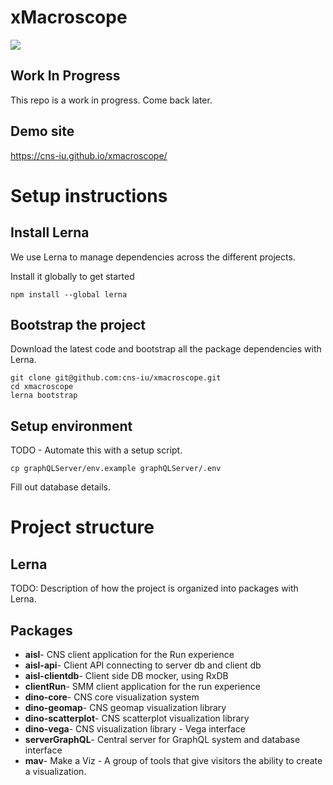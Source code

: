 # xMacroscope

<a href="https://app.zenhub.com/workspace/o/cns-iu/xmacroscope"><img src="https://raw.githubusercontent.com/ZenHubIO/support/master/zenhub-badge.png"></a>

## Work In Progress

This repo is a work in progress. Come back later.

## Demo site

<https://cns-iu.github.io/xmacroscope/>

# Setup instructions

## Install Lerna
We use Lerna to manage dependencies across the different projects.

Install it globally to get started
```
npm install --global lerna
```

## Bootstrap the project
Download the latest code and bootstrap all the package dependencies with Lerna.

```
git clone git@github.com:cns-iu/xmacroscope.git
cd xmacroscope
lerna bootstrap
```

## Setup environment
TODO - Automate this with a setup script.
```
cp graphQLServer/env.example graphQLServer/.env
```
Fill out database details.

# Project structure

## Lerna
TODO: Description of how the project is organized into packages with Lerna.

## Packages

 - **aisl**- CNS client application for the Run experience
 - **aisl-api**- Client API connecting to server db and client db
 - **aisl-clientdb**- Client side DB mocker, using RxDB
 - **clientRun**- SMM client application for the run experience
 - **dino-core**- CNS core visualization system
 - **dino-geomap**- CNS geomap visualization library
 - **dino-scatterplot**- CNS scatterplot visualization library
 - **dino-vega**- CNS visualization library - Vega interface
 - **serverGraphQL**- Central server for GraphQL system and database interface
 - **mav**- Make a Viz - A group of tools that give visitors the ability to create a visualization.
